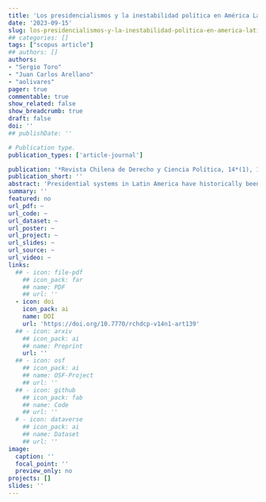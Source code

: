 ```yaml
---
title: 'Los presidencialismos y la inestabilidad política en América Latina: Contención e incorporación del conflicto durante el siglo XIX'
date: '2023-09-15'
slug: los-presidencialismos-y-la-inestabilidad-politica-en-america-latina
## categories: []
tags: ["scopus article"]
## authors: []
authors:
- "Sergio Toro"
- "Juan Carlos Arellano"
- "aolivares"
pager: true
commentable: true
show_related: false
show_breadcrumb: true
draft: false
doi: ''
## publishDate: ''

# Publication type.
publication_types: ['article-journal']

publication: '*Revista Chilena de Derecho y Ciencia Política, 14*(1), 1-22'
publication_short: ''
abstract: 'Presidential systems in Latin America have historically been characterized by instability. This article analyzes the challenges faced in establishing presidential systems during the 19th century, a pivotal period which saw the emergence of political regimes. The study delves into the process of state organization during a time when dissenting groups challenged the prevailing trend of concentrating power within institutions, thus putting the design of these institutions to the test. The object is to determine to what extent the beginning of the political system influences a country’s stability. The origins of institutions are crucial not only for understanding presidential systems but also for comprehending why the continent has displayed tolerance toward mechanisms of power concentration. Through a comparative historical analysis of four countries at varying levels of development -Chile, Peru, Argentina, and Uruguay- the study concludes that the stability of presidential designs depended on the governments’ ability to activate mechanisms for containing and incorporating opponents of the new institutional order. Nonetheless, there remains much to explore in understanding political instability in Latin America.'
summary: ''
featured: no
url_pdf: ~
url_code: ~
url_dataset: ~
url_poster: ~
url_project: ~
url_slides: ~
url_source: ~
url_video: ~
links:
  ## - icon: file-pdf
    ## icon_pack: far
    ## name: PDF
    ## url: ''
  - icon: doi
    icon_pack: ai
    name: DOI
    url: 'https://doi.org/10.7770/rchdcp-v14n1-art139'
  ## - icon: arxiv
    ## icon_pack: ai
    ## name: Preprint
    url: ''
  ## - icon: osf
    ## icon_pack: ai
    ## name: OSF-Project
    ## url: ''
  ## - icon: github
    ## icon_pack: fab
    ## name: Code
    ## url: ''
  # - icon: dataverse
    ## icon_pack: ai
    ## name: Dataset
    ## url: ''
image:
  caption: ''
  focal_point: ''
  preview_only: no
projects: []
slides: ''
---
```


